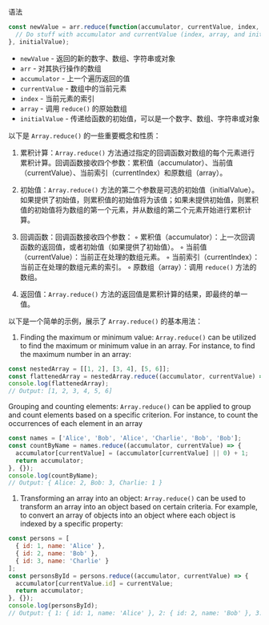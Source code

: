 语法

```jsx
const newValue = arr.reduce(function(accumulator, currentValue, index, array) {
  // Do stuff with accumulator and currentValue (index, array, and initialValue are optional)
}, initialValue);
```

- `newValue` - 返回的新的数字、数组、字符串或对象
- `arr` - 对其执行操作的数组
- `accumulator` - 上一个遍历返回的值
- `currentValue` - 数组中的当前元素
- `index` - 当前元素的索引
- `array` - 调用 `reduce()` 的原始数组
- `initialValue` - 传递给函数的初始值，可以是一个数字、数组、字符串或对象

以下是 `Array.reduce()` 的一些重要概念和性质：

1. 累积计算：`Array.reduce()` 方法通过指定的回调函数对数组的每个元素进行累积计算。回调函数接收四个参数：累积值（accumulator）、当前值（currentValue）、当前索引（currentIndex）和原数组（array）。

1. 初始值：`Array.reduce()` 方法的第二个参数是可选的初始值（initialValue）。如果提供了初始值，则累积值的初始值将为该值；如果未提供初始值，则累积值的初始值将为数组的第一个元素，并从数组的第二个元素开始进行累积计算。

1. 回调函数：回调函数接收四个参数：
    ◦ 累积值（accumulator）：上一次回调函数的返回值，或者初始值（如果提供了初始值）。
    ◦ 当前值（currentValue）：当前正在处理的数组元素。
    ◦ 当前索引（currentIndex）：当前正在处理的数组元素的索引。
    ◦ 原数组（array）：调用 `reduce()` 方法的数组。

1. 返回值：`Array.reduce()` 方法的返回值是累积计算的结果，即最终的单一值。

以下是一个简单的示例，展示了 `Array.reduce()` 的基本用法：

1. Finding the maximum or minimum value: `Array.reduce()` can be utilized to find the maximum or minimum value in an array. For instance, to find the maximum number in an array:

```jsx
const nestedArray = [[1, 2], [3, 4], [5, 6]];
const flattenedArray = nestedArray.reduce((accumulator, currentValue) => accumulator.concat(currentValue), []);
console.log(flattenedArray);
// Output: [1, 2, 3, 4, 5, 6]

```

Grouping and counting elements: `Array.reduce()` can be applied to group and count elements based on a specific criterion. For instance, to count the occurrences of each element in an array

```jsx
const names = ['Alice', 'Bob', 'Alice', 'Charlie', 'Bob', 'Bob'];
const countByName = names.reduce((accumulator, currentValue) => {
  accumulator[currentValue] = (accumulator[currentValue] || 0) + 1;
  return accumulator;
}, {});
console.log(countByName);
// Output: { Alice: 2, Bob: 3, Charlie: 1 }
```

1. Transforming an array into an object: `Array.reduce()` can be used to transform an array into an object based on certain criteria. For example, to convert an array of objects into an object where each object is indexed by a specific property:

```jsx
const persons = [
  { id: 1, name: 'Alice' },
  { id: 2, name: 'Bob' },
  { id: 3, name: 'Charlie' }
];
const personsById = persons.reduce((accumulator, currentValue) => {
  accumulator[currentValue.id] = currentValue;
  return accumulator;
}, {});
console.log(personsById);
// Output: { 1: { id: 1, name: 'Alice' }, 2: { id: 2, name: 'Bob' }, 3: { id: 3, name: 'Charlie' } }
```